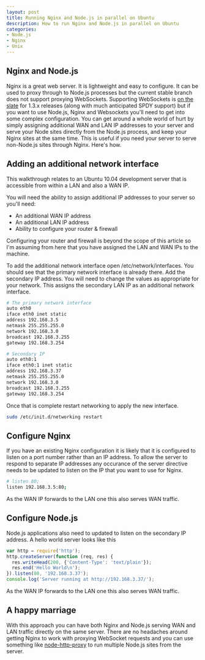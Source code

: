 ```yaml
--- 
layout: post
title: Running Nginx and Node.js in parallel on Ubuntu
description: How to run Nginx and Node.js in parallel on Ubuntu
categories: 
- Node.js 
- Nginx
- Unix
---
```

## Nginx and Node.js

Nginx is a great web server. It is lightweight and easy to configure. It can be used to proxy through to Node.js processes but the current stable branch does not support proxying WebSockets. Supporting WebSockets is [on the slate][1] for 1.3.x releases (along with much anticipated SPDY support) but if you want to use Node.js, Nginx and Websockets you'll need to get into some complex configuration. You can get around a whole world of hurt by simply assigning additional WAN and LAN IP addresses to your server and serve your Node sites directly from the Node.js process, and keep your Nginx sites at the same time. This is useful if you need your server to serve non-Node.js sites through Nginx. Here's how. 

## Adding an additional network interface

This walkthrough relates to an Ubuntu 10.04 development server that is accessible from within a LAN and also a WAN IP.

You will need the ability to assign additional IP addresses to your server so you'll need:

* An additional WAN IP address
* An additional LAN IP address
* Ability to configure your router & firewall

Configuring your router and firewall is beyond the scope of this article so I'm assuming from here that you have assigned the LAN and WAN IPs to the machine.

To add the additional network interface open /etc/network/interfaces. You should see that the primary network interface is already there. Add the secondary IP address. You will need to change the values as appropriate for your network. This assigns the secondary LAN IP as an additional network interface. 

``` bash Adding a second network interface
# The primary network interface
auto eth0
iface eth0 inet static
address 192.168.3.5
netmask 255.255.255.0
network 192.168.3.0
broadcast 192.168.3.255
gateway 192.168.3.254

# Secondary IP
auto eth0:1
iface eth0:1 inet static
address 192.168.3.37
netmask 255.255.255.0
network 192.168.3.0
broadcast 192.168.3.255
gateway 192.168.3.254
```

Once that is complete restart networking to apply the new interface.

``` bash Restarting networking interfaces
sudo /etc/init.d/networking restart
```
## Configure Nginx

If you have an existing Nginx configuration it is likely that it is configured to listen on a port number rather than an IP address. To allow the server to respond to separate IP addresses any occurance of the server directive needs to be updated to listen on the IP that you want to use for Nginx.

``` bash Configuring Nginx
# listen 80;
listen 192.168.3.5:80;
```
As the WAN IP forwards to the LAN one this also serves WAN traffic.

## Configure Node.js

Node.js applications also need to updated to listen on the secondary IP address. A hello world server looks like this

``` javascript Configuring Node.js
var http = require('http');
http.createServer(function (req, res) {
  res.writeHead(200, {'Content-Type': 'text/plain'});
  res.end('Hello World\n');
}).listen(80, '192.168.3.37');
console.log('Server running at http://192.168.3.37/');
```
As the WAN IP forwards to the LAN one this also serves WAN traffic.

## A happy marriage

With this approach you can have both Nginx and Node.js serving WAN and LAN traffic directly on the same server. There are no headaches around getting Nginx to work with proxying WebSocket requests and you can use something like [node-http-proxy][2] to run multiple Node.js sites from the server. 


[1]: http://trac.nginx.org/nginx/roadmap
[2]: https://github.com/nodejitsu/node-http-proxy
